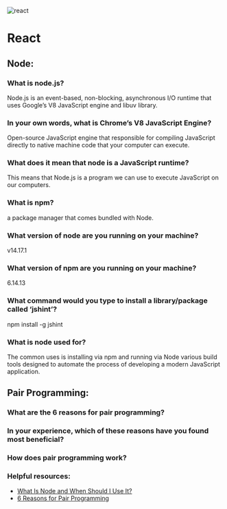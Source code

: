 ![react](https://i.ibb.co/bgwz2Ky/Webp-net-resizeimage-1.png)
# React

## Node:
### What is node.js?
Node.js is an event-based, non-blocking, asynchronous I/O runtime that uses Google’s V8 JavaScript engine and libuv library.
### In your own words, what is Chrome’s V8 JavaScript Engine?
Open-source JavaScript engine that responsible for compiling JavaScript directly to native machine code that your computer can execute.
### What does it mean that node is a JavaScript runtime?
This means that Node.js is a program we can use to execute JavaScript on our computers.
### What is npm?
a package manager that comes bundled with Node.
### What version of node are you running on your machine?
v14.17.1
### What version of npm are you running on your machine?
6.14.13
### What command would you type to install a library/package called ‘jshint’?
npm install -g jshint
### What is node used for?
The common uses is installing via npm and running via Node various build tools designed to automate the process of developing a modern JavaScript application.
## Pair Programming:
### What are the 6 reasons for pair programming?
### In your experience, which of these reasons have you found most beneficial?
### How does pair programming work?

### Helpful resources:
- [What Is Node and When Should I Use It?](https://www.sitepoint.com/an-introduction-to-node-js/)
- [6 Reasons for Pair Programming](https://www.codefellows.org/blog/6-reasons-for-pair-programming/)
